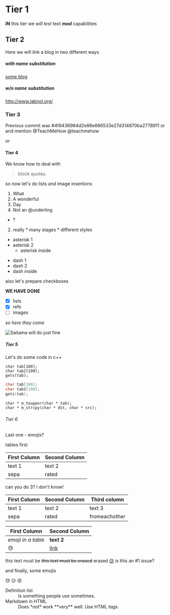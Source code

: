# Tier 1
__*IN*__ this tier we _will test_  text _**mod**_ capabilities
## Tier 2
Here we will *link* a blog in two different ways
##### with name substitution
[some blog](http://www.labnol.org/)
##### w/o name substitution
http://www.labnol.org/
### Tier 3
Previous commit was
#4f8436964d2e88e666533e27d314870ba2778911
or
and mention
@TeachMeHow
@teachmehow

or
#### Tier 4
We know how to deal with

>block
>quotes.

so now let's do lists and image insertions

1. What
2. A wonderful
3. Day
  1. Not an @underling
  * ?
  2. really
    * many stages
    * different styles

* asterisk 1
* asterisk 2
  * asterisk inside

- dash 1
- dash 2
- dash inside

also let's prepare checkboxes

**WE HAVE DONE**
- [x] lists
- [x] refs
- [ ] images

*so here they come*

![Saitama will do just fine](https://myanimelist.cdn-dena.com/images/characters/11/294388.jpg)

##### Tier 5
Let's do some code in c++

```
char tab[100];
char tab2[100];
gets(tab);
```

```c++
char tab[100];
char tab2[100];
gets(tab);
```

    char * m_toupper(char * tab);
    char * m_strcpy(char * dst, char * src);



###### Tier 6

Last one - emojis?

tables first

First Column | Second Column
------------ | -------------
text 1 | text 2
sepa | rated

can you do 3? I don't know!

First Column | Second Column | Third column
------------ | ------------- | ------------
text 1 | text 2 | text 3
sepa | rated | fromeachother


First Column | Second Column
------------ | -------------
*emoji in a table* | **text 2**
:sweat: | [link](https://guides.github.com/features/mastering-markdown/)

this text must be ~~this text must be erased~~ erased
[:sweat:](https://guides.github.com/features/mastering-markdown/)
is this an  #1 issue?

and finally, some emojis

:sweat: :confused: :worried:

<dl>
  <dt>Definition list</dt>
  <dd>Is something people use sometimes.</dd>

  <dt>Markdown in HTML</dt>
  <dd>Does *not* work **very** well. Use HTML <em>tags</em>.</dd>
</dl>
